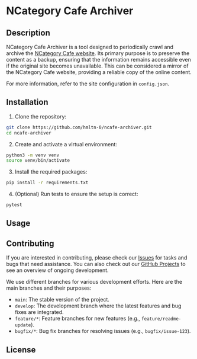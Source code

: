 # NCategory Cafe Archiver

## Description

NCategory Cafe Archiver is a tool designed to periodically crawl and archive the [NCategory Cafe website](https://golem.ph.utexas.edu/category/). Its primary purpose is to preserve the content as a backup, ensuring that the information remains accessible even if the original site becomes unavailable. This can be considered a mirror of the NCategory Cafe website, providing a reliable copy of the online content.

For more information, refer to the site configuration in `config.json`.


## Installation

1. Clone the repository:
```sh
git clone https://github.com/hmltn-0/ncafe-archiver.git
cd ncafe-archiver
```

2. Create and activate a virtual environment:
```sh
python3 -m venv venv
source venv/bin/activate
```

3. Install the required packages:
```sh
pip install -r requirements.txt
```

4. (Optional) Run tests to ensure the setup is correct:
```sh
pytest
```

## Usage

## Contributing

If you are interested in contributing, please check our [Issues](https://github.com/hmltn-0/ncafe-archiver/issues) for tasks and bugs that need assistance. You can also check out our [GitHub Projects](https://github.com/hmltn-0/ncafe-archiver/projects) to see an overview of ongoing development.

We use different branches for various development efforts. Here are the main branches and their purposes:

- `main`: The stable version of the project.
- `develop`: The development branch where the latest features and bug fixes are integrated.
- `feature/*`: Feature branches for new features (e.g., `feature/readme-update`).
- `bugfix/*`: Bug fix branches for resolving issues (e.g., `bugfix/issue-123`).

## License
